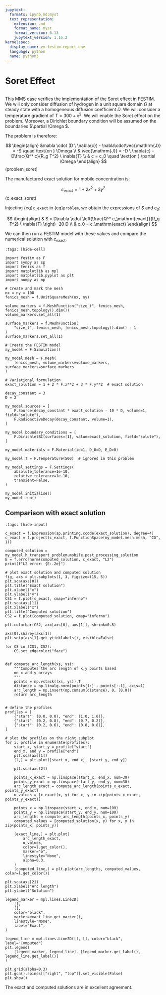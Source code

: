 ```yaml
---
jupytext:
  formats: ipynb,md:myst
  text_representation:
    extension: .md
    format_name: myst
    format_version: 0.13
    jupytext_version: 1.16.2
kernelspec:
  display_name: vv-festim-report-env
  language: python
  name: python3
---
```


# Soret Effect

```{tags} 2D, MMS, SoretEffect
```

This MMS case verifies the implementation of the Soret effect in FESTIM.
We will only consider diffusion of hydrogen in a unit square domain $\Omega$ at steady state with a homogeneous diffusion coefficient $D$.
We will consider a temperature gradient of $T = 300 + x^2$.
We will enable the Soret effect on the problem.
Moreover, a Dirichlet boundary condition will be assumed on the boundaries $\partial \Omega $.

The problem is therefore:

$$
\begin{align}
    &\nabla \cdot (D \ \nabla{c}) - \nabla\cdot\vec{\mathrm{J}} = -S  \quad \text{on }  \Omega  \\
    & \vec{\mathrm{J}} = -D \ \nabla{c} - D\frac{Q^* c}{R_g T^2} \ \nabla{T} \\
    & c = c_0 \quad \text{on }  \partial \Omega
\end{align}
$$(problem_soret)

The manufactured exact solution for mobile concentration is:

$$
\begin{equation}
    c_\mathrm{exact} = 1 + 2 x^2 + 3 y^2
\end{equation}
$$(c_exact_soret)

Injecting {eq}`c_exact` in {eq}`problem`, we obtain the expressions of $S$ and $c_0$:

$$
\begin{align}
    & S = D\nabla \cdot \left(\frac{Q^* c_\mathrm{exact}}{R_g T^2} \ \nabla{T} \right) -20 D \\
    & c_0 = c_\mathrm{exact}
\end{align}
$$

We can then run a FESTIM model with these values and compare the numerical solution with $c_\mathrm{exact}$.

```{code-cell}
:tags: [hide-cell]

import festim as F
import sympy as sp
import fenics as f
import matplotlib as mpl
import matplotlib.pyplot as plt
import numpy as np

# Create and mark the mesh
nx = ny = 100
fenics_mesh = f.UnitSquareMesh(nx, ny)

volume_markers = f.MeshFunction("size_t", fenics_mesh, fenics_mesh.topology().dim())
volume_markers.set_all(1)

surface_markers = f.MeshFunction(
    "size_t", fenics_mesh, fenics_mesh.topology().dim() - 1
)
surface_markers.set_all(1)

# Create the FESTIM model
my_model = F.Simulation()

my_model.mesh = F.Mesh(
    fenics_mesh, volume_markers=volume_markers, surface_markers=surface_markers
)

# Variational formulation
exact_solution = 1 + 2 * F.x**2 + 3 * F.y**2  # exact solution

decay_constant = 3
D = 2

my_model.sources = [
    F.Source(decay_constant * exact_solution - 10 * D, volume=1, field="solute"),
    F.RadioactiveDecay(decay_constant, volume=1),
]

my_model.boundary_conditions = [
    F.DirichletBC(surfaces=[1], value=exact_solution, field="solute"),
]

my_model.materials = F.Material(id=1, D_0=D, E_D=0)

my_model.T = F.Temperature(500)  # ignored in this problem

my_model.settings = F.Settings(
    absolute_tolerance=1e-10,
    relative_tolerance=1e-10,
    transient=False,
)

my_model.initialise()
my_model.run()
```

## Comparison with exact solution

```{code-cell}
:tags: [hide-input]

c_exact = f.Expression(sp.printing.ccode(exact_solution), degree=4)
c_exact = f.project(c_exact, f.FunctionSpace(my_model.mesh.mesh, "CG", 1))

computed_solution = my_model.h_transport_problem.mobile.post_processing_solution
E = f.errornorm(computed_solution, c_exact, "L2")
print(f"L2 error: {E:.2e}")

# plot exact solution and computed solution
fig, axs = plt.subplots(1, 3, figsize=(15, 5))
plt.sca(axs[0])
plt.title("Exact solution")
plt.xlabel("x")
plt.ylabel("y")
CS1 = f.plot(c_exact, cmap="inferno")
plt.sca(axs[1])
plt.xlabel("x")
plt.title("Computed solution")
CS2 = f.plot(computed_solution, cmap="inferno")

plt.colorbar(CS2, ax=[axs[0], axs[1]], shrink=0.8)

axs[0].sharey(axs[1])
plt.setp(axs[1].get_yticklabels(), visible=False)

for CS in [CS1, CS2]:
    CS.set_edgecolor("face")


def compute_arc_length(xs, ys):
    """Computes the arc length of x,y points based
    on x and y arrays
    """
    points = np.vstack((xs, ys)).T
    distance = np.linalg.norm(points[1:] - points[:-1], axis=1)
    arc_length = np.insert(np.cumsum(distance), 0, [0.0])
    return arc_length


# define the profiles
profiles = [
    {"start": (0.0, 0.0), "end": (1.0, 1.0)},
    {"start": (0.2, 0.8), "end": (0.7, 0.2)},
    {"start": (0.2, 0.6), "end": (0.8, 0.8)},
]

# plot the profiles on the right subplot
for i, profile in enumerate(profiles):
    start_x, start_y = profile["start"]
    end_x, end_y = profile["end"]
    plt.sca(axs[1])
    (l,) = plt.plot([start_x, end_x], [start_y, end_y])

    plt.sca(axs[2])

    points_x_exact = np.linspace(start_x, end_x, num=30)
    points_y_exact = np.linspace(start_y, end_y, num=30)
    arc_length_exact = compute_arc_length(points_x_exact, points_y_exact)
    u_values = [c_exact(x, y) for x, y in zip(points_x_exact, points_y_exact)]

    points_x = np.linspace(start_x, end_x, num=100)
    points_y = np.linspace(start_y, end_y, num=100)
    arc_lengths = compute_arc_length(points_x, points_y)
    computed_values = [computed_solution(x, y) for x, y in zip(points_x, points_y)]

    (exact_line,) = plt.plot(
        arc_length_exact,
        u_values,
        color=l.get_color(),
        marker="o",
        linestyle="None",
        alpha=0.3,
    )
    (computed_line,) = plt.plot(arc_lengths, computed_values, color=l.get_color())

plt.sca(axs[2])
plt.xlabel("Arc length")
plt.ylabel("Solution")

legend_marker = mpl.lines.Line2D(
    [],
    [],
    color="black",
    marker=exact_line.get_marker(),
    linestyle="None",
    label="Exact",
)

legend_line = mpl.lines.Line2D([], [], color="black", label="Computed")
plt.legend(
    [legend_marker, legend_line], [legend_marker.get_label(), legend_line.get_label()]
)

plt.grid(alpha=0.3)
plt.gca().spines[["right", "top"]].set_visible(False)
plt.show()
```

The exact and computed solutions are in excellent agreement.

